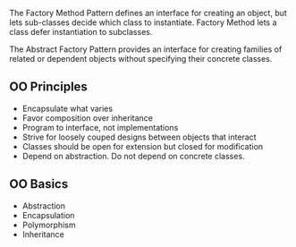 The Factory Method Pattern defines an interface for creating an object, but lets sub-classes decide which class to instantiate. Factory Method lets a class defer instantiation to subclasses.

The Abstract Factory Pattern provides an interface for creating families of related or dependent objects without specifying their concrete classes.

## OO Principles
* Encapsulate what varies
* Favor composition over inheritance
* Program to interface, not implementations
* Strive for loosely couped designs between objects that interact
* Classes should be open for extension but closed for modification
* Depend on abstraction. Do not depend on concrete classes.

## OO Basics
* Abstraction
* Encapsulation
* Polymorphism
* Inheritance